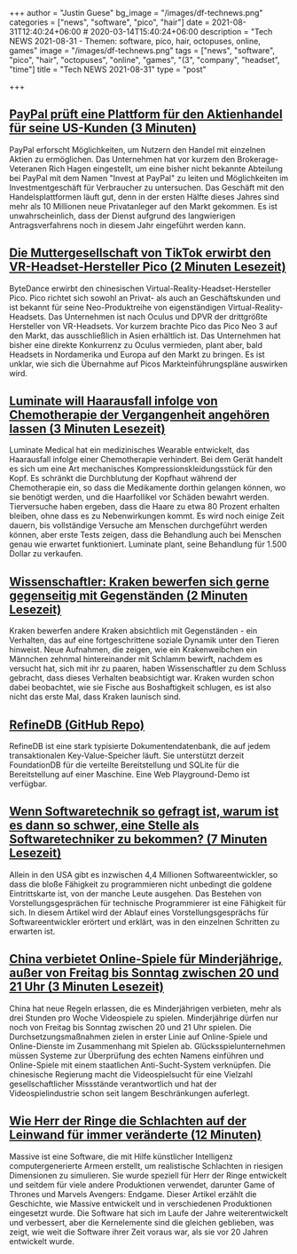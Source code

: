 +++
author = "Justin Guese"
bg_image = "/images/df-technews.png"
categories = ["news", "software", "pico", "hair"]
date = 2021-08-31T12:40:24+06:00 # 2020-03-14T15:40:24+06:00
description = "Tech NEWS 2021-08-31 - Themen: software, pico, hair, octopuses, online, games"
image = "/images/df-technews.png"
tags = ["news", "software", "pico", "hair", "octopuses", "online", "games", "(3", "company", "headset", "time"]
title = "Tech NEWS 2021-08-31"
type = "post"

+++

## [PayPal prüft eine Plattform für den Aktienhandel für seine US-Kunden (3 Minuten)](https://www.cnbc.com/2021/08/30/paypal-is-looking-to-launch-a-stock-trading-platform-for-its-customers.html)

 PayPal erforscht Möglichkeiten, um Nutzern den Handel mit einzelnen Aktien zu ermöglichen. Das Unternehmen hat vor kurzem den Brokerage-Veteranen Rich Hagen eingestellt, um eine bisher nicht bekannte Abteilung bei PayPal mit dem Namen "Invest at PayPal" zu leiten und Möglichkeiten im Investmentgeschäft für Verbraucher zu untersuchen. Das Geschäft mit den Handelsplattformen läuft gut, denn in der ersten Hälfte dieses Jahres sind mehr als 10 Millionen neue Privatanleger auf den Markt gekommen. Es ist unwahrscheinlich, dass der Dienst aufgrund des langwierigen Antragsverfahrens noch in diesem Jahr eingeführt werden kann.

## [Die Muttergesellschaft von TikTok erwirbt den VR-Headset-Hersteller Pico (2 Minuten Lesezeit)](https://www.theverge.com/2021/8/30/22648282/bytedance-tiktok-vr-pico-hardware?scrolla=5eb6d68b7fedc32c19ef33b4)

 ByteDance erwirbt den chinesischen Virtual-Reality-Headset-Hersteller Pico. Pico richtet sich sowohl an Privat- als auch an Geschäftskunden und ist bekannt für seine Neo-Produktreihe von eigenständigen Virtual-Reality-Headsets. Das Unternehmen ist nach Oculus und DPVR der drittgrößte Hersteller von VR-Headsets. Vor kurzem brachte Pico das Pico Neo 3 auf den Markt, das ausschließlich in Asien erhältlich ist. Das Unternehmen hat bisher eine direkte Konkurrenz zu Oculus vermieden, plant aber, bald Headsets in Nordamerika und Europa auf den Markt zu bringen. Es ist unklar, wie sich die Übernahme auf Picos Markteinführungspläne auswirken wird.

## [Luminate will Haarausfall infolge von Chemotherapie der Vergangenheit angehören lassen (3 Minuten Lesezeit)](https://techcrunch.com/2021/08/30/luminate-aims-to-make-hair-loss-from-chemotherapy-a-thing-of-the-past/)

 Luminate Medical hat ein medizinisches Wearable entwickelt, das Haarausfall infolge einer Chemotherapie verhindert. Bei dem Gerät handelt es sich um eine Art mechanisches Kompressionskleidungsstück für den Kopf. Es schränkt die Durchblutung der Kopfhaut während der Chemotherapie ein, so dass die Medikamente dorthin gelangen können, wo sie benötigt werden, und die Haarfollikel vor Schäden bewahrt werden. Tierversuche haben ergeben, dass die Haare zu etwa 80 Prozent erhalten bleiben, ohne dass es zu Nebenwirkungen kommt. Es wird noch einige Zeit dauern, bis vollständige Versuche am Menschen durchgeführt werden können, aber erste Tests zeigen, dass die Behandlung auch bei Menschen genau wie erwartet funktioniert. Luminate plant, seine Behandlung für 1.500 Dollar zu verkaufen.

## [Wissenschaftler: Kraken bewerfen sich gerne gegenseitig mit Gegenständen (2 Minuten Lesezeit)](https://futurism.com/the-byte/octopuses-fling-objects)

 Kraken bewerfen andere Kraken absichtlich mit Gegenständen - ein Verhalten, das auf eine fortgeschrittene soziale Dynamik unter den Tieren hinweist. Neue Aufnahmen, die zeigen, wie ein Krakenweibchen ein Männchen zehnmal hintereinander mit Schlamm bewirft, nachdem es versucht hat, sich mit ihr zu paaren, haben Wissenschaftler zu dem Schluss gebracht, dass dieses Verhalten beabsichtigt war. Kraken wurden schon dabei beobachtet, wie sie Fische aus Boshaftigkeit schlugen, es ist also nicht das erste Mal, dass Kraken launisch sind.

## [RefineDB (GitHub Repo)](https://github.com/losfair/RefineDB)

 RefineDB ist eine stark typisierte Dokumentendatenbank, die auf jedem transaktionalen Key-Value-Speicher läuft. Sie unterstützt derzeit FoundationDB für die verteilte Bereitstellung und SQLite für die Bereitstellung auf einer Maschine. Eine Web Playground-Demo ist verfügbar.

## [Wenn Softwaretechnik so gefragt ist, warum ist es dann so schwer, eine Stelle als Softwaretechniker zu bekommen? (7 Minuten Lesezeit)](https://bit.ly/3sY6suC/1/0100017b9bae2d5b-08e42336-5f17-4411-9c1b-43a57eff3900-000000/NCsJLxh6XAi_H6YbMUyf9tPJJdgrsEKiGntXpJdcK3Q=212)

 Allein in den USA gibt es inzwischen 4,4 Millionen Softwareentwickler, so dass die bloße Fähigkeit zu programmieren nicht unbedingt die goldene Eintrittskarte ist, von der manche Leute ausgehen. Das Bestehen von Vorstellungsgesprächen für technische Programmierer ist eine Fähigkeit für sich. In diesem Artikel wird der Ablauf eines Vorstellungsgesprächs für Softwareentwickler erörtert und erklärt, was in den einzelnen Schritten zu erwarten ist.

## [China verbietet Online-Spiele für Minderjährige, außer von Freitag bis Sonntag zwischen 20 und 21 Uhr (3 Minuten Lesezeit)](https://arstechnica.com/tech-policy/2021/08/china-bans-online-gaming-for-minors-except-from-8-pm-9-pm-friday-to-sunday/)

 China hat neue Regeln erlassen, die es Minderjährigen verbieten, mehr als drei Stunden pro Woche Videospiele zu spielen. Minderjährige dürfen nur noch von Freitag bis Sonntag zwischen 20 und 21 Uhr spielen. Die Durchsetzungsmaßnahmen zielen in erster Linie auf Online-Spiele und Online-Dienste im Zusammenhang mit Spielen ab. Glücksspielunternehmen müssen Systeme zur Überprüfung des echten Namens einführen und Online-Spiele mit einem staatlichen Anti-Sucht-System verknüpfen. Die chinesische Regierung macht die Videospielsucht für eine Vielzahl gesellschaftlicher Missstände verantwortlich und hat der Videospielindustrie schon seit langem Beschränkungen auferlegt.

## [Wie Herr der Ringe die Schlachten auf der Leinwand für immer veränderte (12 Minuten)](https://www.cnet.com/features/how-lord-of-the-rings-changed-big-screen-battles-forever/)

 Massive ist eine Software, die mit Hilfe künstlicher Intelligenz computergenerierte Armeen erstellt, um realistische Schlachten in riesigen Dimensionen zu simulieren. Sie wurde speziell für Herr der Ringe entwickelt und seitdem für viele andere Produktionen verwendet, darunter Game of Thrones und Marvels Avengers: Endgame. Dieser Artikel erzählt die Geschichte, wie Massive entwickelt und in verschiedenen Produktionen eingesetzt wurde. Die Software hat sich im Laufe der Jahre weiterentwickelt und verbessert, aber die Kernelemente sind die gleichen geblieben, was zeigt, wie weit die Software ihrer Zeit voraus war, als sie vor 20 Jahren entwickelt wurde.


